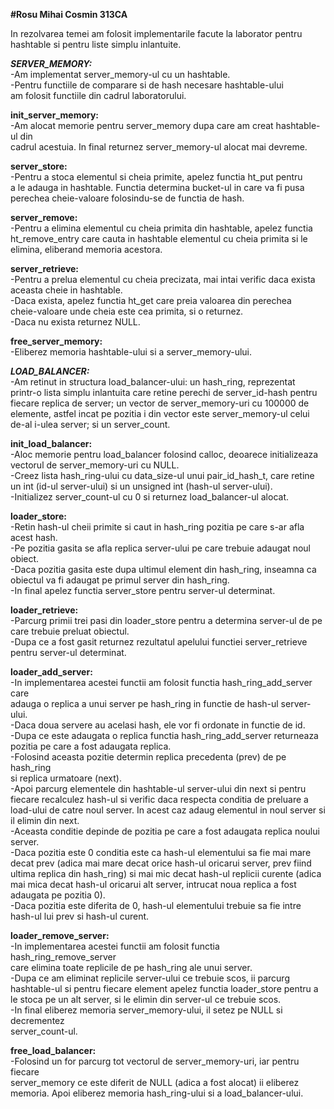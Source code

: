 <b>#Rosu Mihai Cosmin 313CA</b>

In rezolvarea temei am folosit implementarile facute la laborator pentru
hashtable si pentru liste simplu inlantuite.


<b><i>SERVER_MEMORY:</i></b>  
-Am implementat server_memory-ul cu un hashtable.  
-Pentru functiile de comparare si de hash necesare hashtable-ului  
am folosit functiile din cadrul laboratorului.  

<b>init_server_memory:</b>  
-Am alocat memorie pentru server_memory dupa care am creat hashtable-ul din  
cadrul acestuia. In final returnez server_memory-ul alocat mai devreme.  

<b>server_store:</b>  
-Pentru a stoca elementul si cheia primite, apelez functia ht_put pentru  
a le adauga in hashtable. Functia determina bucket-ul in care va fi pusa  
perechea cheie-valoare folosindu-se de functia de hash.  

<b>server_remove:</b>  
-Pentru a elimina elementul cu cheia primita din hashtable, apelez functia  
ht_remove_entry care cauta in hashtable elementul cu cheia primita si le  
elimina, eliberand memoria acestora.  

<b>server_retrieve:</b>  
-Pentru a prelua elementul cu cheia precizata, mai intai verific daca exista  
aceasta cheie in hashtable.  
-Daca exista, apelez functia ht_get care preia valoarea din perechea  
cheie-valoare unde cheia este cea primita, si o returnez.  
-Daca nu exista returnez NULL.  

<b>free_server_memory:</b>  
-Eliberez memoria hashtable-ului si a server_memory-ului.  


<b><i>LOAD_BALANCER:</i></b>  
-Am retinut in structura load_balancer-ului: un hash_ring, reprezentat  
printr-o lista simplu inlantuita care retine perechi de server_id-hash pentru  
fiecare replica de server; un vector de server_memory-uri cu 100000 de  
elemente, astfel incat pe pozitia i din vector este server_memory-ul celui  
de-al i-ulea server; si un server_count.  

<b>init_load_balancer:</b>  
-Aloc memorie pentru load_balancer folosind calloc, deoarece initializeaza  
vectorul de server_memory-uri cu NULL.  
-Creez lista hash_ring-ului cu data_size-ul unui pair_id_hash_t, care retine  
un int (id-ul server-ului) si un unsigned int (hash-ul server-ului).  
-Initializez server_count-ul cu 0 si returnez load_balancer-ul alocat.  

<b>loader_store:</b>  
-Retin hash-ul cheii primite si caut in hash_ring pozitia pe care s-ar afla  
acest hash.  
-Pe pozitia gasita se afla replica server-ului pe care trebuie adaugat noul  
obiect.  
-Daca pozitia gasita este dupa ultimul element din hash_ring, inseamna ca  
obiectul va fi adaugat pe primul server din hash_ring.  
-In final apelez functia server_store pentru server-ul determinat.  

<b>loader_retrieve:</b>  
-Parcurg primii trei pasi din loader_store pentru a determina server-ul de pe  
care trebuie preluat obiectul.  
-Dupa ce a fost gasit returnez rezultatul apelului functiei server_retrieve  
pentru server-ul determinat.  

<b>loader_add_server:</b>  
-In implementarea acestei functii am folosit functia hash_ring_add_server care  
adauga o replica a unui server pe hash_ring in functie de hash-ul server-ului.  
-Daca doua servere au acelasi hash, ele vor fi ordonate in functie de id.  
-Dupa ce este adaugata o replica functia hash_ring_add_server returneaza  
pozitia pe care a fost adaugata replica.  
-Folosind aceasta pozitie determin replica precedenta (prev) de pe hash_ring  
si replica urmatoare (next).  
-Apoi parcurg elementele din hashtable-ul server-ului din next si pentru  
fiecare recalculez hash-ul si verific daca respecta conditia de preluare a  
load-ului de catre noul server. In acest caz adaug elementul in noul server si  
il elimin din next.  
-Aceasta conditie depinde de pozitia pe care a fost adaugata replica noului  
server.  
-Daca pozitia este 0 conditia este ca hash-ul elementului sa fie mai mare  
decat prev (adica mai mare decat orice hash-ul oricarui server, prev fiind  
ultima replica din hash_ring) si mai mic decat hash-ul replicii curente (adica  
mai mica decat hash-ul oricarui alt server, intrucat noua replica a fost  
adaugata pe pozitia 0).  
-Daca pozitia este diferita de 0, hash-ul elementului trebuie sa fie intre  
hash-ul lui prev si hash-ul curent.  

<b>loader_remove_server:</b>  
-In implementarea acestei functii am folosit functia hash_ring_remove_server  
care elimina toate replicile de pe hash_ring ale unui server.  
-Dupa ce am eliminat replicile server-ului ce trebuie scos, ii parcurg  
hashtable-ul si pentru fiecare element apelez functia loader_store pentru a  
le stoca pe un alt server, si le elimin din server-ul ce trebuie scos.  
-In final eliberez memoria server_memory-ului, il setez pe NULL si decrementez  
server_count-ul.  

<b>free_load_balancer:</b>  
-Folosind un for parcurg tot vectorul de server_memory-uri, iar pentru fiecare  
server_memory ce este diferit de NULL (adica a fost alocat) ii eliberez  
memoria. Apoi eliberez memoria hash_ring-ului si a load_balancer-ului.  
